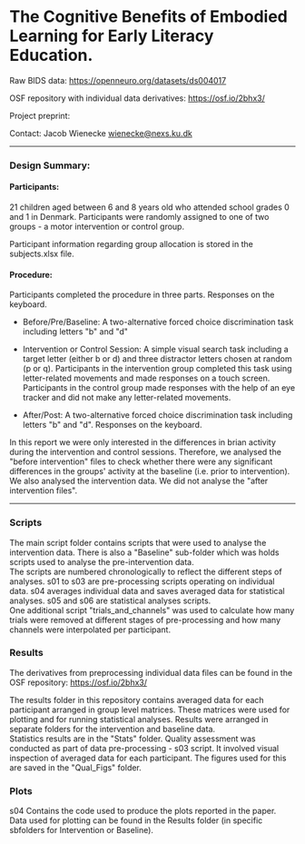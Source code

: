 # The Cognitive Benefits of Embodied Learning for Early Literacy Education. 

Raw BIDS data: https://openneuro.org/datasets/ds004017 

OSF repository with individual data derivatives: https://osf.io/2bhx3/ 
  
Project preprint:  
  
Contact: Jacob Wienecke wienecke@nexs.ku.dk

---

### Design Summary:  
#### **Participants:**
21 children aged between 6 and 8 years old who attended school grades 0 and 1 in Denmark.
Participants were randomly assigned to one of two groups - a motor intervention or control group.

Participant information regarding group allocation is stored in the subjects.xlsx file. 

#### **Procedure:**
Participants completed the procedure in three parts. Responses on the keyboard.

- Before/Pre/Baseline: A two-alternative forced choice discrimination task including letters "b" and "d"

- Intervention or Control Session: A simple visual search task including a target letter (either b or d) and three distractor letters chosen at random (p or q). Participants in the intervention group completed this task using letter-related movements and made responses on a touch screen. Participants in the control group made responses with the help of an eye tracker and did not make any letter-related movements.

- After/Post: A two-alternative forced choice discrimination task including letters "b" and "d". Responses on the keyboard.

In this report we were only interested in the differences in brian activity during the intervention and control sessions. Therefore, we analysed the "before intervention" files to check whether there were any significant differences in the groups' activity at the baseline (i.e. prior to intervention). We also analysed the intervention data. We did not analyse the "after intervention files".
  
---

### **Scripts**  
The main script folder contains scripts that were used to analyse the intervention data. There is also a "Baseline" sub-folder which was holds scripts used to analyse the pre-intervention data.  
The scripts are numbered chronologically to reflect the different steps of analyses. s01 to s03 are pre-processing scripts operating on individual data. s04 averages individual data and saves averaged data for statistical analyses. s05 and s06 are statistical analyses scripts.  
One additional script "trials_and_channels" was used to calculate how many trials were removed at different stages of pre-processing and how many channels were interpolated per participant.
  
### **Results**  
The derivatives from preprocessing individual data files can be found in the OSF repository: https://osf.io/2bhx3/   
  
The results folder in this repository contains averaged data for each participant arranged in group level matrices. These matrices were used for plotting and for running statistical analyses. Results were arranged in separate folders for the intervention and baseline data.   
Statistics results are in the "Stats" folder. 
Quality assessment was conducted as part of data pre-processing - s03 script. It involved visual inspection of averaged data for each participant. The figures used for this are saved in the "Qual_Figs" folder. 

### **Plots**
s04 Contains the code used to produce the plots reported in the paper. Data used for plotting can be found in the Results folder (in specific sbfolders for Intervention or Baseline).
